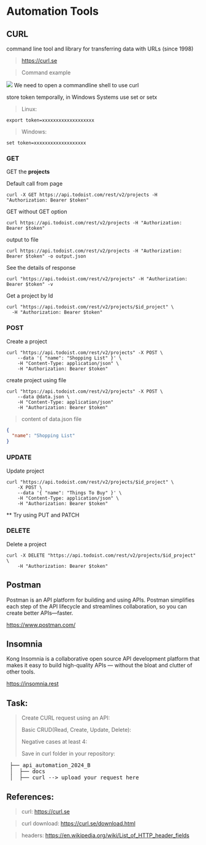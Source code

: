 # Automation Tools

## CURL

command line tool and library for transferring data with URLs
(since 1998)

> https://curl.se

> Command example
<img src="img/curl_parts.png"/>
We need to open a commandline shell to use curl

store token temporally, in Windows Systems use set or setx
> Linux:
```shell
export token=xxxxxxxxxxxxxxxxxxx
```
> Windows:
```shell
set token=xxxxxxxxxxxxxxxxxxx
```
### GET

GET the **projects**

Default call from page
```shell
curl -X GET https://api.todoist.com/rest/v2/projects -H "Authorization: Bearer $token"
```

GET without GET option
```shell
curl https://api.todoist.com/rest/v2/projects -H "Authorization: Bearer $token"
```

output to file
```shell
curl https://api.todoist.com/rest/v2/projects -H "Authorization: Bearer $token" -o output.json
```

See the details of response
```shell
curl "https://api.todoist.com/rest/v2/projects" -H "Authorization: Bearer $token" -v
```
Get a project by Id

```shell
curl "https://api.todoist.com/rest/v2/projects/$id_project" \
  -H "Authorization: Bearer $token"
```

### POST
Create a project
```shell
curl "https://api.todoist.com/rest/v2/projects" -X POST \
    --data '{ "name": "Shopping List" }' \
    -H "Content-Type: application/json" \
    -H "Authorization: Bearer $token"
```
create project using file
```shell
curl "https://api.todoist.com/rest/v2/projects" -X POST \
    --data @data.json \
    -H "Content-Type: application/json"
    -H "Authorization: Bearer $token"
```
> content of data.json file

```json
{
  "name": "Shopping List"
}
```
### UPDATE
Update project
```shell
curl "https://api.todoist.com/rest/v2/projects/$id_project" \
    -X POST \
    --data '{ "name": "Things To Buy" }' \
    -H "Content-Type: application/json" \
    -H "Authorization: Bearer $token"
```
** Try using PUT and PATCH

### DELETE
Delete a project

```shell
curl -X DELETE "https://api.todoist.com/rest/v2/projects/$id_project" \
    -H "Authorization: Bearer $token"
```

## Postman

Postman is an API platform for building and using APIs. Postman simplifies each step of the API lifecycle and streamlines collaboration,
so you can create better APIs—faster.

https://www.postman.com/

## Insomnia

Kong Insomnia is a collaborative open source API development platform that makes it easy to build high-quality APIs — without the bloat and clutter of other tools.

https://insomnia.rest

## Task:
> Create CURL request using an API:
>
> Basic CRUD(Read, Create, Update, Delete):
>
> Negative cases at least 4:
>
> Save in curl folder in your repository:
>
<pre>
 ├── api_automation_2024_B
 │  ├── docs
 │  ├── curl --> upload your request here
</pre>

## References:

> curl: https://curl.se

> curl download: https://curl.se/download.html

> headers: https://en.wikipedia.org/wiki/List_of_HTTP_header_fields

